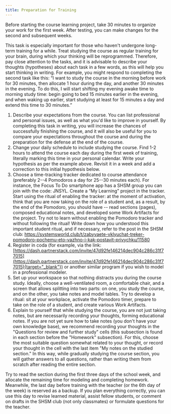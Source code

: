 ```yaml
---
title: Preparation for Training
---
```


Before starting the course learning project, take 30 minutes to organize your work for the first week. After testing, you can make changes for the second and subsequent weeks.

This task is especially important for those who haven't undergone long-term training for a while. Treat studying the course as regular training for your brain, during which your thinking will be reprogrammed. Therefore, pay close attention to the tasks, and it is advisable to describe your thoughts (hypotheses) about each task in a few words, as this will help you start thinking in writing. For example, you might respond to completing the second task like this: “I want to study the course in the morning before work for 30 minutes, then allocate 1 hour during the day, and another 30 minutes in the evening. To do this, I will start shifting my evening awake time to morning study time: begin going to bed 15 minutes earlier in the evening, and when waking up earlier, start studying at least for 15 minutes a day and extend this time to 30 minutes.”

1. Describe your expectations from the course. You can list professional and personal issues, as well as what you'd like to improve in yourself. By completing this task in writing, you will increase the chances of successfully finishing the course, and it will also be useful for you to compare your expectations throughout the course and during the preparation for the defense at the end of the course.
2. Change your daily schedule to include studying the course. Find 1-2 hours to attend the course each day during the first week of training, literally marking this time in your personal calendar. Write your hypothesis as per the example above. Revisit it in a week and add a correction to this initial hypothesis below.
3. Choose a time-tracking tracker dedicated to course attendance (preferably 2--4 Pomodoros a day for 25--30 minutes each). For instance, the Focus To Do smartphone app has a SHSM group you can join with the code: JNSYL. Create a “My Learning” project in the tracker. Start using the ritual of enabling the tracker: at the moment of activation, think that you are now taking on the role of a student and, as a result, by the end of the Pomodoro, you should have -- read sections (pages), composed educational notes, and developed some Work Artifacts for the project. Try not to learn without enabling the Pomodoro tracker and without following the ritual! Write down how you understood this important student ritual, and if necessary, refer to the post in the SHSM club: https://systemsworld.club/t/zabyvaete-vklyuchat-treker-pomodoro-pochemu-eto-vazhno-i-kak-postavit-privychku/11580
4. Register in coda (for example, via the link: [https://dash.partnerstack.com/invite/47d92fe146214dec904c286c31f77015](https://dash.partnerstack.com/invite/47d92fe146214dec904c286c31f77015){target="_blank"}) or another similar program if you wish to model in a professional modeler.
5. Set up your workspace so that nothing distracts you during the course study. Ideally, choose a well-ventilated room, a comfortable chair, and a screen that allows splitting into two parts: on one, you study the course, and on the other, you take notes and model tables. Try to develop a ritual: sit at your workplace, activate the Pomodoro timer, prepare to take on the role of a student, and create various Work Artifacts.
6. Explain to yourself that while studying the course, you are not just taking notes, but are necessarily recording your thoughts, forming educational notes. If you are not yet sure how to take notes (you don't have your own knowledge base), we recommend recording your thoughts in the "Questions for review and further study" cells (this subsection is found in each section before the "Homework" subsection). For this, choose the most suitable question somewhat related to your thought, or record your thought in the cell with the last item "My notes on the studied section." In this way, while gradually studying the course section, you will gather answers to all questions, rather than writing them from scratch after reading the entire section.

Try to read the section during the first three days of the school week, and allocate the remaining time for modeling and completing homework. Meanwhile, the last day before training with the teacher (or the 6th day of the week) is reserved as a backup. If you plan everything correctly, you can use this day to revise learned material, assist fellow students, or comment on drafts in the SHSM club (not only classmates) or formulate questions for the teacher.